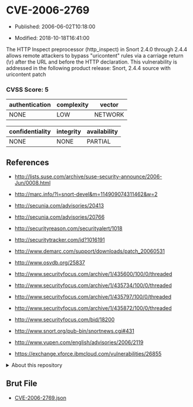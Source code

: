 # CVE-2006-2769

- Published: 2006-06-02T10:18:00

- Modified: 2018-10-18T16:41:00

The HTTP Inspect preprocessor (http_inspect) in Snort 2.4.0 through 2.4.4 allows remote attackers to bypass "uricontent" rules via a carriage return (\r) after the URL and before the HTTP declaration. This vulnerability is addressed in the following product release:
Snort, 2.4.4 source with uricontent patch

### CVSS Score: **5**

| authentication | complexity | vector |
| --- | --- | --- |
| NONE | LOW | NETWORK |

| confidentiality | integrity | availability |
| --- | --- | --- |
| NONE | NONE | PARTIAL |

## References

* http://lists.suse.com/archive/suse-security-announce/2006-Jun/0008.html

* http://marc.info/?l=snort-devel&m=114909074311462&w=2

* http://secunia.com/advisories/20413

* http://secunia.com/advisories/20766

* http://securityreason.com/securityalert/1018

* http://securitytracker.com/id?1016191

* http://www.demarc.com/support/downloads/patch_20060531

* http://www.osvdb.org/25837

* http://www.securityfocus.com/archive/1/435600/100/0/threaded

* http://www.securityfocus.com/archive/1/435734/100/0/threaded

* http://www.securityfocus.com/archive/1/435797/100/0/threaded

* http://www.securityfocus.com/archive/1/435872/100/0/threaded

* http://www.securityfocus.com/bid/18200

* http://www.snort.org/pub-bin/snortnews.cgi#431

* http://www.vupen.com/english/advisories/2006/2119

* https://exchange.xforce.ibmcloud.com/vulnerabilities/26855

<details>
<summary>About this repository</summary> 

  This repository is part of the project [Live Hack CVE](https://github.com/Live-Hack-CVE). Main website can be found [www.live-hack.org](https://www.live-hack.org) 
  
  Made by [Sn0wAlice](https://github.com/Sn0wAlice) for the people that care about security and need to have a feed of the latest CVEs. Hope you enjoy it, don't forget to star the repo and follow me on [Twitter](https://twitter.com/Sn0wAlice) and [Github](https://github.com/Sn0wAlice). And that is my [personnal website](https://www.alice-snow.me/)

  - [Home Page](https://github.com/Live-Hack-CVE)
  - [Framework](https://github.com/Live-Hack-CVE/cve-framework)
  - [CVE database](https://github.com/Live-Hack-CVE/full_database)
  - [Changelog](https://github.com/Live-Hack-CVE/Changelog)
</details>

## Brut File

* [CVE-2006-2769.json](https://raw.githubusercontent.com/Live-Hack-CVE/full_database/main/cves/2006/CVE-2006-2769.json)

